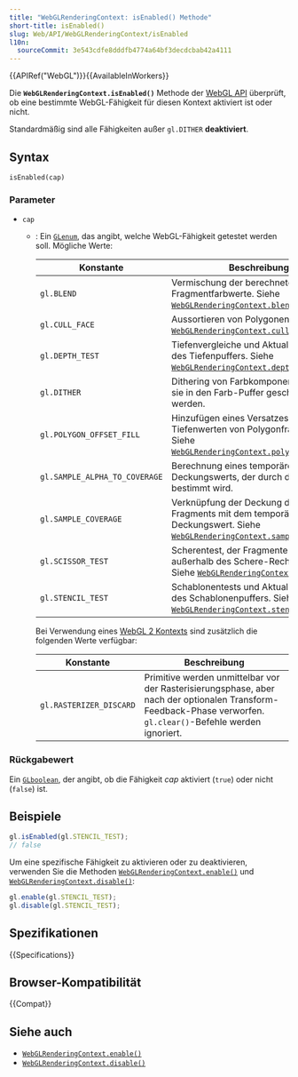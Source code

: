 ```yaml
---
title: "WebGLRenderingContext: isEnabled() Methode"
short-title: isEnabled()
slug: Web/API/WebGLRenderingContext/isEnabled
l10n:
  sourceCommit: 3e543cdfe8dddfb4774a64bf3decdcbab42a4111
---
```


{{APIRef("WebGL")}}{{AvailableInWorkers}}

Die **`WebGLRenderingContext.isEnabled()`** Methode der [WebGL API](/de/docs/Web/API/WebGL_API) überprüft, ob eine bestimmte WebGL-Fähigkeit für diesen Kontext aktiviert ist oder nicht.

Standardmäßig sind alle Fähigkeiten außer `gl.DITHER` **deaktiviert**.

## Syntax

```js-nolint
isEnabled(cap)
```

### Parameter

- `cap`

  - : Ein [`GLenum`](/de/docs/Web/API/WebGL_API/Types), das angibt, welche WebGL-Fähigkeit getestet werden soll. Mögliche Werte:

    | Konstante                     | Beschreibung                                                                                                                                                                    |
    | ----------------------------- | ------------------------------------------------------------------------------------------------------------------------------------------------------------------------------- |
    | `gl.BLEND`                    | Vermischung der berechneten Fragmentfarbwerte. Siehe [`WebGLRenderingContext.blendFunc()`](/de/docs/Web/API/WebGLRenderingContext/blendFunc).                                   |
    | `gl.CULL_FACE`                | Aussortieren von Polygonen. Siehe [`WebGLRenderingContext.cullFace()`](/de/docs/Web/API/WebGLRenderingContext/cullFace).                                                        |
    | `gl.DEPTH_TEST`               | Tiefenvergleiche und Aktualisierungen des Tiefenpuffers. Siehe [`WebGLRenderingContext.depthFunc()`](/de/docs/Web/API/WebGLRenderingContext/depthFunc).                         |
    | `gl.DITHER`                   | Dithering von Farbkomponenten, bevor sie in den Farb-Puffer geschrieben werden.                                                                                                 |
    | `gl.POLYGON_OFFSET_FILL`      | Hinzufügen eines Versatzes zu Tiefenwerten von Polygonfragmenten. Siehe [`WebGLRenderingContext.polygonOffset()`](/de/docs/Web/API/WebGLRenderingContext/polygonOffset).        |
    | `gl.SAMPLE_ALPHA_TO_COVERAGE` | Berechnung eines temporären Deckungswerts, der durch den Alphawert bestimmt wird.                                                                                               |
    | `gl.SAMPLE_COVERAGE`          | Verknüpfung der Deckung des Fragments mit dem temporären Deckungswert. Siehe [`WebGLRenderingContext.sampleCoverage()`](/de/docs/Web/API/WebGLRenderingContext/sampleCoverage). |
    | `gl.SCISSOR_TEST`             | Scherentest, der Fragmente verwirft, die außerhalb des Schere-Rechtecks liegen. Siehe [`WebGLRenderingContext.scissor()`](/de/docs/Web/API/WebGLRenderingContext/scissor).      |
    | `gl.STENCIL_TEST`             | Schablonentests und Aktualisierungen des Schablonenpuffers. Siehe [`WebGLRenderingContext.stencilFunc()`](/de/docs/Web/API/WebGLRenderingContext/stencilFunc).                  |

    Bei Verwendung eines [WebGL 2 Kontexts](/de/docs/Web/API/WebGL2RenderingContext) sind zusätzlich die folgenden Werte verfügbar:

    | Konstante               | Beschreibung                                                                                                                                                   |
    | ----------------------- | -------------------------------------------------------------------------------------------------------------------------------------------------------------- |
    | `gl.RASTERIZER_DISCARD` | Primitive werden unmittelbar vor der Rasterisierungsphase, aber nach der optionalen Transform-Feedback-Phase verworfen. `gl.clear()`-Befehle werden ignoriert. |

### Rückgabewert

Ein [`GLboolean`](/de/docs/Web/API/WebGL_API/Types), der angibt, ob die Fähigkeit _cap_ aktiviert (`true`) oder nicht (`false`) ist.

## Beispiele

```js
gl.isEnabled(gl.STENCIL_TEST);
// false
```

Um eine spezifische Fähigkeit zu aktivieren oder zu deaktivieren, verwenden Sie die
Methoden [`WebGLRenderingContext.enable()`](/de/docs/Web/API/WebGLRenderingContext/enable) und
[`WebGLRenderingContext.disable()`](/de/docs/Web/API/WebGLRenderingContext/disable):

```js
gl.enable(gl.STENCIL_TEST);
gl.disable(gl.STENCIL_TEST);
```

## Spezifikationen

{{Specifications}}

## Browser-Kompatibilität

{{Compat}}

## Siehe auch

- [`WebGLRenderingContext.enable()`](/de/docs/Web/API/WebGLRenderingContext/enable)
- [`WebGLRenderingContext.disable()`](/de/docs/Web/API/WebGLRenderingContext/disable)
